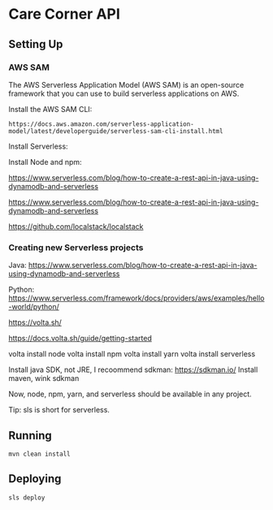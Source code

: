 # Care Corner API


## Setting Up

### AWS SAM

The AWS Serverless Application Model (AWS SAM) is an open-source framework
that you can use to build serverless applications on AWS.

Install the AWS SAM CLI:

    https://docs.aws.amazon.com/serverless-application-model/latest/developerguide/serverless-sam-cli-install.html




Install Serverless:

Install Node and npm:



https://www.serverless.com/blog/how-to-create-a-rest-api-in-java-using-dynamodb-and-serverless


 https://www.serverless.com/blog/how-to-create-a-rest-api-in-java-using-dynamodb-and-serverless


 https://github.com/localstack/localstack



### Creating new Serverless projects


Java: https://www.serverless.com/blog/how-to-create-a-rest-api-in-java-using-dynamodb-and-serverless

Python: https://www.serverless.com/framework/docs/providers/aws/examples/hello-world/python/

https://volta.sh/

  https://docs.volta.sh/guide/getting-started

  volta install node
  volta install npm
  volta install yarn
  volta install serverless

Install java SDK, not JRE, I recoommend sdkman: https://sdkman.io/
Install maven, wink sdkman

  Now, node, npm, yarn, and serverless should be available in any project.

  Tip: sls is short for serverless.



## Running

    mvn clean install



## Deploying

    sls deploy

